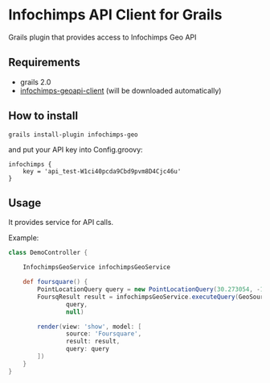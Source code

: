Infochimps API Client for Grails
================================

Grails plugin that provides access to Infochimps Geo API

Requirements
------------

 * grails 2.0
 * <a href="https://github.com/AquariusInteractive/infochimps-geoapi-java-client">infochimps-geoapi-client</a> (will be downloaded automatically)

How to install
--------------

```
grails install-plugin infochimps-geo
```

and put your API key into Config.groovy:

```
infochimps {
    key = 'api_test-W1ci40pcda9Cbd9pvm8D4Cjc46u'
}
```

Usage
-----

It provides service for API calls.

Example:

```Groovy
class DemoController {

    InfochimpsGeoService infochimpsGeoService

    def foursquare() {
        PointLocationQuery query = new PointLocationQuery(30.273054, -104.02, 5000)
        FoursqResult result = infochimpsGeoService.executeQuery(GeoSource.Foursquare,
                query,
                null)

        render(view: 'show', model: [
                source: 'Foursquare',
                result: result,
                query: query
        ])
    }
}
```